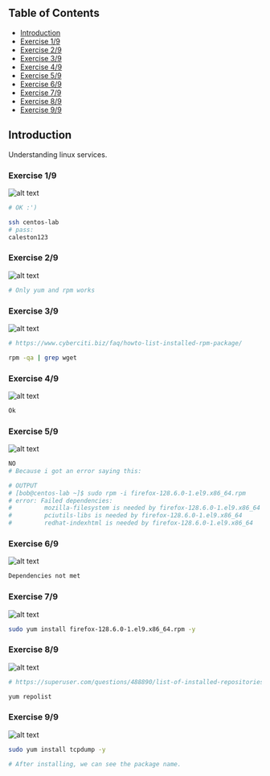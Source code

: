 ## Table of Contents

- [Introduction](#introduction)
- [Exercise 1/9](#exercise-19)
- [Exercise 2/9](#exercise-29)
- [Exercise 3/9](#exercise-39)
- [Exercise 4/9](#exercise-49)
- [Exercise 5/9](#exercise-59)
- [Exercise 6/9](#exercise-69)
- [Exercise 7/9](#exercise-79)
- [Exercise 8/9](#exercise-89)
- [Exercise 9/9](#exercise-99)

##  Introduction

Understanding linux services.

### Exercise 1/9
![alt text](image.png)
```bash
# OK :')

ssh centos-lab
# pass:
caleston123
```
### Exercise 2/9
![alt text](image-1.png)
```bash
# Only yum and rpm works
```
### Exercise 3/9
![alt text](image-2.png)
```bash
# https://www.cyberciti.biz/faq/howto-list-installed-rpm-package/

rpm -qa | grep wget
```
### Exercise 4/9
![alt text](image-3.png)
```bash
Ok
```
### Exercise 5/9
![alt text](image-4.png)
```bash
NO
# Because i got an error saying this:

# OUTPUT
# [bob@centos-lab ~]$ sudo rpm -i firefox-128.6.0-1.el9.x86_64.rpm 
# error: Failed dependencies:
#         mozilla-filesystem is needed by firefox-128.6.0-1.el9.x86_64
#         pciutils-libs is needed by firefox-128.6.0-1.el9.x86_64
#         redhat-indexhtml is needed by firefox-128.6.0-1.el9.x86_64
```
### Exercise 6/9
![alt text](image-5.png)
```bash
Dependencies not met
```
### Exercise 7/9
![alt text](image-6.png)
```bash
sudo yum install firefox-128.6.0-1.el9.x86_64.rpm -y
```
### Exercise 8/9
![alt text](image-7.png)
```bash
# https://superuser.com/questions/488890/list-of-installed-repositories-yum

yum repolist
```
### Exercise 9/9
![alt text](image-8.png)
```bash
sudo yum install tcpdump -y

# After installing, we can see the package name.
```